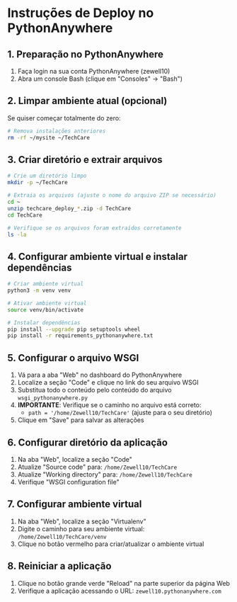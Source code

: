 # Instruções de Deploy no PythonAnywhere

## 1. Preparação no PythonAnywhere

1. Faça login na sua conta PythonAnywhere (zewell10)
2. Abra um console Bash (clique em "Consoles" → "Bash")

## 2. Limpar ambiente atual (opcional)

Se quiser começar totalmente do zero:

```bash
# Remova instalações anteriores
rm -rf ~/mysite ~/TechCare
```

## 3. Criar diretório e extrair arquivos

```bash
# Crie um diretório limpo
mkdir -p ~/TechCare

# Extraia os arquivos (ajuste o nome do arquivo ZIP se necessário)
cd ~
unzip techcare_deploy_*.zip -d TechCare
cd TechCare

# Verifique se os arquivos foram extraídos corretamente
ls -la
```

## 4. Configurar ambiente virtual e instalar dependências

```bash
# Criar ambiente virtual
python3 -m venv venv

# Ativar ambiente virtual
source venv/bin/activate

# Instalar dependências
pip install --upgrade pip setuptools wheel
pip install -r requirements_pythonanywhere.txt
```

## 5. Configurar o arquivo WSGI

1. Vá para a aba "Web" no dashboard do PythonAnywhere
2. Localize a seção "Code" e clique no link do seu arquivo WSGI
3. Substitua todo o conteúdo pelo conteúdo do arquivo `wsgi_pythonanywhere.py`
4. **IMPORTANTE**: Verifique se o caminho no arquivo está correto:
   - `path = '/home/Zewell10/TechCare'` (ajuste para o seu diretório)
5. Clique em "Save" para salvar as alterações

## 6. Configurar diretório da aplicação

1. Na aba "Web", localize a seção "Code"
2. Atualize "Source code" para: `/home/Zewell10/TechCare`
3. Atualize "Working directory" para: `/home/Zewell10/TechCare`
4. Verifique "WSGI configuration file"

## 7. Configurar ambiente virtual

1. Na aba "Web", localize a seção "Virtualenv"
2. Digite o caminho para seu ambiente virtual: `/home/Zewell10/TechCare/venv`
3. Clique no botão vermelho para criar/atualizar o ambiente virtual

## 8. Reiniciar a aplicação

1. Clique no botão grande verde "Reload" na parte superior da página Web
2. Verifique a aplicação acessando o URL: `zewell10.pythonanywhere.com`
